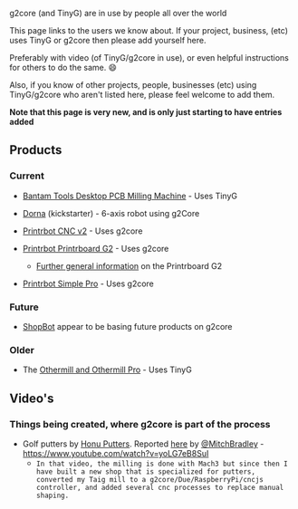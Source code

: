 g2core (and TinyG) are in use by people all over the world

This page links to the users we know about.  If your project, business, (etc) uses TinyG or g2core then please add yourself here.

Preferably with video (of TinyG/g2core in use), or even helpful instructions for others to do the same. :smile:

Also, if you know of other projects, people, businesses (etc) using TinyG/g2core who aren't listed here, please feel welcome to add them.

**Note that this page is very new, and is only just starting to have entries added**

## Products

### Current

* [Bantam Tools Desktop PCB Milling Machine](https://www.bantamtools.com/pages/products) - Uses TinyG

* [Dorna](https://www.kickstarter.com/projects/775197166/dorna-fast-powerful-and-precise-robotic-arm/) (kickstarter) - 6-axis robot using g2Core

* [Printrbot CNC v2](https://printrbot.com/shop/printrbot-cnc-v2-bare-bones-beta-kit/) - Uses g2core
* [Printrbot Printrboard G2](https://printrbot.com/shop/printrboard-g2/) - Uses g2core
  * [Further general information](https://printrbot.com/2018/04/08/printrboard-g2-general-information/) on the Printrboard G2
* [Printrbot Simple Pro](https://printrbot.com/new-simple-pro/) - Uses g2core

### Future

* [ShopBot](http://www.shopbottools.com/mApplications/developers.htm) appear to be basing future products on g2core

### Older

* The [Othermill and Othermill Pro](https://www.bantamtools.com/pages/products) - Uses TinyG

## Video's

### Things being created, where g2core is part of the process

* Golf putters by [Honu Putters](https://www.honuputters.com).  Reported [here](https://github.com/synthetos/g2/issues/296#issuecomment-381199892) by [@MitchBradley](https://github.com/MitchBradley) - https://www.youtube.com/watch?v=yoLG7eB8SuI
  * `In that video, the milling is done with Mach3 but since then I have built a new shop that is specialized for putters, converted my Taig mill to a g2core/Due/RaspberryPi/cncjs controller, and added several cnc processes to replace manual shaping.`
